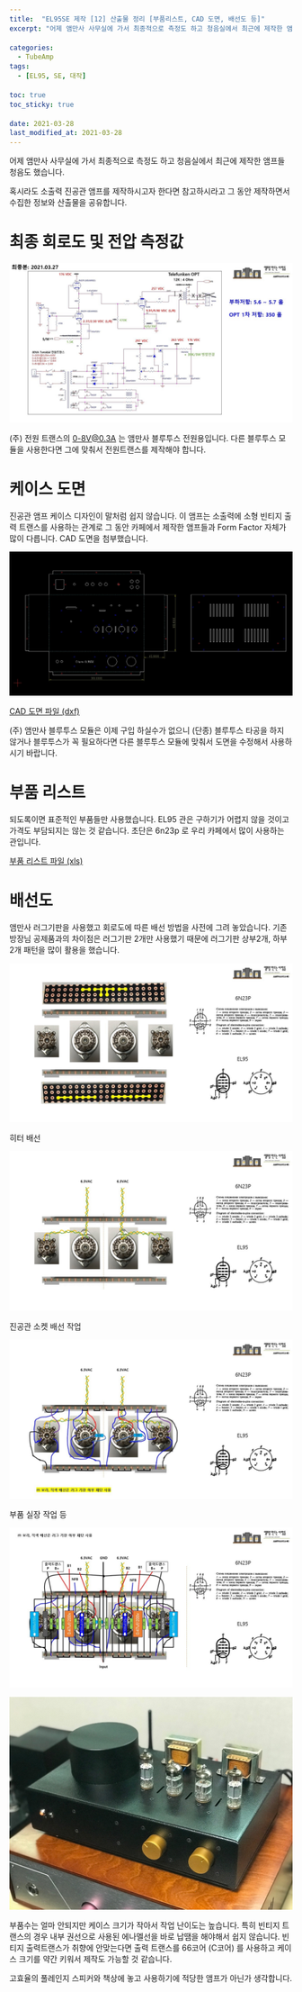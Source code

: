 ```yaml
---
title:  "EL95SE 제작 [12] 산출물 정리 [부품리스트, CAD 도면, 배선도 등]"
excerpt: "어제 앰만사 사무실에 가서 최종적으로 측정도 하고 청음실에서 최근에 제작한 앰프들 청음도 했습니다. ​혹시라도 소출력 진공관 앰프를 제작하시고자 한다면 참고하시라고 그 동안 제작하면서 수집한 정보와 산출물을 공유합니다."

categories:
  - TubeAmp
tags:
  - [EL95, SE, 대작]

toc: true
toc_sticky: true
 
date: 2021-03-28
last_modified_at: 2021-03-28
---
```

어제 앰만사 사무실에 가서 최종적으로 측정도 하고 청음실에서 최근에 제작한 앰프들 청음도 했습니다. ​

혹시라도 소출력 진공관 앰프를 제작하시고자 한다면 참고하시라고 그 동안 제작하면서 수집한 정보와 산출물을 공유합니다. 

# 최종 회로도 및 전압 측정값

![EL95SE PRJ1 106](/assets/images/EL95SE_PRJ1_106.jpg)

(주) 전원 트랜스의 0-8V@0.3A 는 앰만사 블루투스 전원용입니다. 다른 블루투스 모듈을 사용한다면 그에 맞춰서 전원트랜스를 제작해야 합니다.

# 케이스 도면

진공관 앰프 케이스 디자인이 말처럼 쉽지 않습니다. 이 앰프는 소출력에 소형 빈티지 출력 트랜스를 사용하는 관계로 그 동안 카페에서 제작한 앰프들과 Form Factor 자체가 많이 다릅니다. CAD 도면을 첨부했습니다.

![EL95SE PRJ1 107](/assets/images/EL95SE_PRJ1_107.jpg)

[CAD 도면 파일 (dxf)](/assets/downloads/EL95_도면_앰만사노브.dxf)

(주) 앰만사 블루투스 모듈은 이제 구입 하실수가 없으니 (단종) 블루투스 타공을 하지 않거나 블루투스가 꼭 필요하다면 다른 블루투스 모듈에 맞춰서 도면을 수정해서 사용하시기 바랍니다.  

# 부품 리스트

되도록이면 표준적인 부품들만 사용했습니다. EL95 관은 구하기가 어렵지 않을 것이고 가격도 부담되지는 않는 것 같습니다. 초단은 6n23p 로 우리 카페에서 많이 사용하는 관입니다.

[부품 리스트 파일 (xls)](/assets/downloads/EL95_부품리스트.xlsx)

# 배선도

앰만사 러그기판을 사용했고 회로도에 따른 배선 방법을 사전에 그려 놓았습니다. 기존 방장님 공제품과의 차이점은 러그기판 2개만 사용했기 때문에 러그기판 상부2개, 하부 2개 패턴을 많이 활용을 했습니다. 

![EL95SE PRJ1 108](/assets/images/EL95SE_PRJ1_108.jpg)

히터 배선

![EL95SE PRJ1 109](/assets/images/EL95SE_PRJ1_109.jpg)

진공관 소켓 배선 작업

![EL95SE PRJ1 110](/assets/images/EL95SE_PRJ1_110.jpg)

부품 실장 작업 등

![EL95SE PRJ1 111](/assets/images/EL95SE_PRJ1_111.jpg)

![EL95SE PRJ1 112](/assets/images/EL95SE_PRJ1_112.jpg)

부품수는 얼마 안되지만 케이스 크기가 작아서 작업 난이도는 높습니다. 특히 빈티지 트랜스의 경우 내부 권선으로 사용된 에나멜선을 바로 납땜을 해야해서 쉽지 않습니다. 빈티지 출력트랜스가 취향에 안맞는다면 출력 트랜스를 66코어 (C코어) 를 사용하고 케이스 크기를 약간 키워서 제작도 가능할 것 같습니다. ​

고효율의 풀레인지 스피커와 책상에 놓고 사용하기에 적당한 앰프가 아닌가 생각합니다.